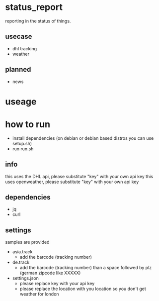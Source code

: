 # status_report
reporting in the status of things. 

## usecase
- dhl tracking
- weather

## planned
- news

# useage

# how to run
- install dependencies (on debian or debian based distros you can use setup.sh)
- run run.sh

## info
this uses the DHL api, please substitute "key" with your own api key
this uses openweather, please substitute "key" with your own api key

## dependencies
- jq
- curl

## settings
samples are provided
- asia.track
  - add the barcode (tracking number)
- de.track
  - add the barcode (tracking number) than a space followed by plz (german zipcode like XXXXX)
- settings.json
  - please replace key with your api key
  - please replace the location with you location so you don't get weather for london
